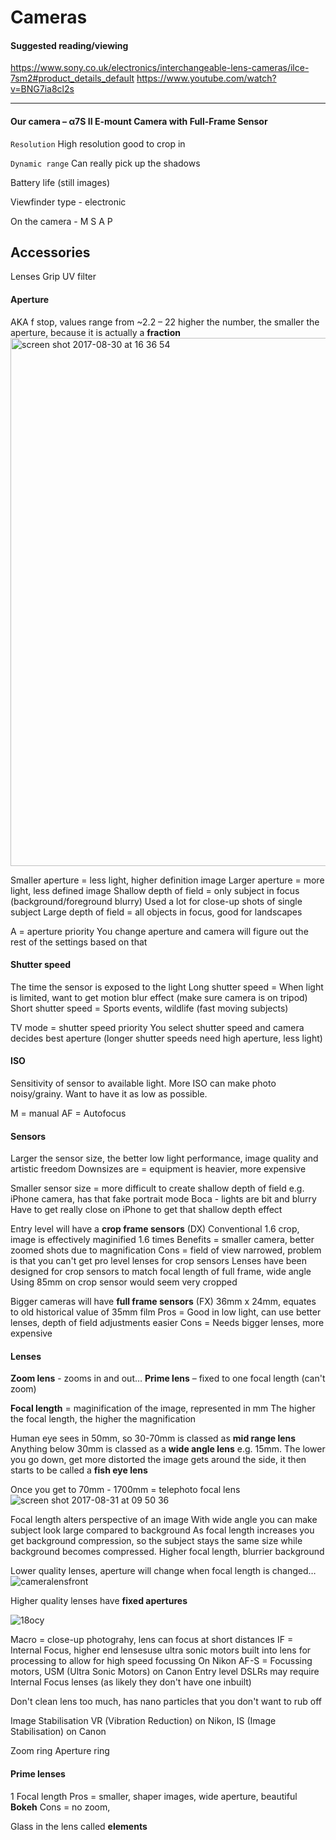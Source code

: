 # Cameras

#### Suggested reading/viewing

https://www.sony.co.uk/electronics/interchangeable-lens-cameras/ilce-7sm2#product_details_default
https://www.youtube.com/watch?v=BNG7ia8cl2s


----------

#### Our camera – α7S II E-mount Camera with Full-Frame Sensor

`Resolution`
High resolution good to crop in

`Dynamic range`
Can really pick up the shadows

Battery life (still images)

Viewfinder type - electronic 

On the camera - M S A P 


## Accessories

Lenses
Grip 
UV filter

#### Aperture
AKA f stop, values range from  ~2.2 – 22
higher the number, the smaller the aperture, because it is actually a **fraction**
<img width="845" alt="screen shot 2017-08-30 at 16 36 54" src="https://user-images.githubusercontent.com/26869008/29881154-b06e87d2-8da1-11e7-8f09-5900fc4e8c06.png">

Smaller aperture = less light, higher definition image
Larger aperture = more light, less defined image
Shallow depth of field = only subject in focus (background/foreground blurry) Used a lot for close-up shots of single subject
Large depth of field = all objects in focus, good for landscapes 

A = aperture priority 
You change aperture and camera will figure out the rest of the settings based on that 

#### Shutter speed
The time the sensor is exposed to the light
Long shutter speed = When light is limited, want to get motion blur effect (make sure camera is on tripod)
Short shutter speed = Sports events, wildlife (fast moving subjects) 

TV mode = shutter speed priority
You select shutter speed and camera decides best aperture (longer shutter speeds need high aperture, less light) 

#### ISO
Sensitivity of sensor to available light.
More ISO can make photo noisy/grainy.
Want to have it as low as possible. 

M = manual 
AF = Autofocus 

#### Sensors
Larger the sensor size, the better low light performance, image quality and artistic freedom 
Downsizes are = equipment is heavier, more expensive

Smaller sensor size = more difficult to create shallow depth of field e.g. iPhone camera, has that fake portrait mode
Boca - lights are bit and blurry
Have to get really close on iPhone to get that shallow depth effect

Entry level will have a **crop frame sensors** (DX)
Conventional 1.6 crop, image is effectively maginified 1.6 times
Benefits = smaller camera, better zoomed shots due to magnification
Cons = field of view narrowed, problem is that you can't get pro level lenses for crop sensors
Lenses have been designed for crop sensors to match focal length of full frame, wide angle
Using 85mm on crop sensor would seem very cropped


Bigger cameras will have **full frame sensors** (FX)
36mm x 24mm, equates to old historical value of 35mm film
Pros = Good in low light, can use better lenses, depth of field adjustments easier
Cons = Needs bigger lenses, more expensive

#### Lenses
**Zoom lens** - zooms in and out…
**Prime lens** – fixed to one focal length (can't zoom)

**Focal length** = maginification of the image, represented in mm
The higher the focal length, the higher the magnification

Human eye sees in 50mm, so 30-70mm is classed as **mid range lens**
Anything below 30mm is classed as a **wide angle lens** e.g. 15mm. The lower you go down, get more distorted the image gets around the side, it then starts to be called a **fish eye lens**

Once you get to 70mm - 1700mm = telephoto focal lens
![screen shot 2017-08-31 at 09 50 36](https://user-images.githubusercontent.com/26869008/29914853-df482852-8e31-11e7-9fde-53c47a0d7334.png)

Focal length alters perspective of an image
With wide angle you can make subject look large compared to background
As focal length increases you get background compression, so the subject stays the same size while background becomes compressed.
Higher focal length, blurrier background

Lower quality lenses, aperture will change when focal length is changed…
![cameralensfront](https://user-images.githubusercontent.com/26869008/29923077-14b047fe-8e50-11e7-80d2-53eece0c3798.png)

Higher quality lenses have **fixed apertures**

![18ocy](https://user-images.githubusercontent.com/26869008/29922479-b4a9a424-8e4d-11e7-8bd4-0fa7c08c98f7.png)

Macro = close-up photograhy, lens can focus at short distances
IF = Internal Focus, higher end lensesuse ultra sonic motors built into lens for processing to allow for high speed focussing 
On Nikon AF-S = Focussing motors, USM (Ultra Sonic Motors) on Canon
Entry level DSLRs may require Internal Focus lenses (as likely they don't have one inbuilt)


Don't clean lens too much, has nano particles that you don't want to rub off

Image Stabilisation VR (Vibration Reduction) on Nikon, IS (Image Stabilisation) on Canon

Zoom ring
Aperture ring

#### Prime lenses
1 Focal length
Pros = smaller, shaper images, wide aperture, beautiful **Bokeh**
Cons = no zoom, 

Glass in the lens called **elements** 


